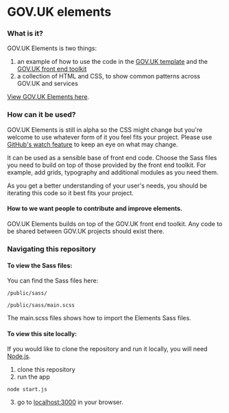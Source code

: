 GOV.UK elements
===============

### What is it?

GOV.UK Elements is two things:

1. an example of how to use the code in the [GOV.UK template](https://github.com/alphagov/govuk_template) and the [GOV.UK front end toolkit](https://github.com/alphagov/govuk_frontend_toolkit)
2. a collection of HTML and CSS, to show common patterns across GOV.UK and services


[View GOV.UK Elements here](http://govuk-elements.herokuapp.com/).


### How can it be used?

GOV.UK Elements is still in alpha so the CSS might change but you're welcome to use whatever form of it you feel fits your project. Please use [GitHub's watch feature](https://help.github.com/articles/watching-repositories) to keep an eye on what may change.

It can be used as a sensible base of front end code. Choose the Sass files you need to build on top of those provided by the front end toolkit. For example, add grids, typography and additional modules as you need them.

As you get a better understanding of your user's needs, you should be iterating this code so it best fits your project.

####  How to we want people to contribute and improve elements.

GOV.UK Elements builds on top of the GOV.UK front end toolkit.
Any code to be shared between GOV.UK projects should exist there.

### Navigating this repository

#### To view the Sass files:

You can find the Sass files here:

```
/public/sass/
```

```
/public/sass/main.scss
```

The main.scss files shows how to import the Elements Sass files.

#### To view this site locally:

If you would like to clone the repository and run it locally,
you will need [Node.js](http://nodejs.org/).

1. clone this repository
2. run the app
```
node start.js
```
3. go to [localhost:3000](http://localhost:3000) in your browser.
